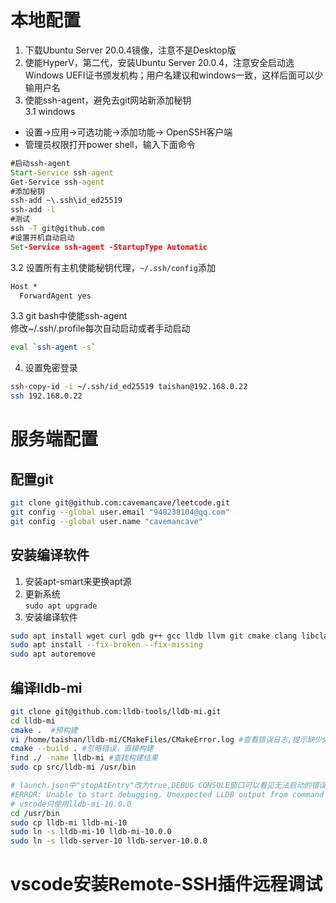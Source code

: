 # 本地配置
1. 下载Ubuntu Server 20.0.4镜像，注意不是Desktop版
2. 使能HyperV，第二代，安装Ubuntu Server 20.0.4，注意安全启动选Windows UEFI证书颁发机构；用户名建议和windows一致，这样后面可以少输用户名
3. 使能ssh-agent，避免去git网站新添加秘钥  
3.1 windows
 - 设置->应用->可选功能->添加功能-> OpenSSH客户端
 - 管理员权限打开power shell，输入下面命令
```cmd
#启动ssh-agent
Start-Service ssh-agent
Get-Service ssh-agent
#添加秘钥
ssh-add ~\.ssh\id_ed25519
ssh-add -l
#测试
ssh -T git@github.com
#设置开机自动启动
Set-Service ssh-agent -StartupType Automatic 
```
3.2 设置所有主机使能秘钥代理，`~/.ssh/config`添加
```txt
Host *
  ForwardAgent yes
```
3.3 git bash中使能ssh-agent  
修改~/.ssh/.profile每次自动启动或者手动启动
```bash
eval `ssh-agent -s`
```
4. 设置免密登录
```bash
ssh-copy-id -i ~/.ssh/id_ed25519 taishan@192.168.0.22
ssh 192.168.0.22
```

# 服务端配置
## 配置git
```bash
git clone git@github.com:cavemancave/leetcode.git
git config --global user.email "948238104@qq.com"
git config --global user.name "cavemancave"
```
## 安装编译软件
1. 安装apt-smart来更换apt源
2. 更新系统  
`sudo apt upgrade`
3. 安装编译软件
```bash
sudo apt install wget curl gdb g++ gcc lldb llvm git cmake clang libclang-dev liblldb-dev build-essential vsftpd -y
sudo apt install --fix-broken --fix-missing
sudo apt autoremove
```
## 编译lldb-mi
```bash
git clone git@github.com:lldb-tools/lldb-mi.git
cd lldb-mi
cmake .  #预构建
vi /home/taishan/lldb-mi/CMakeFiles/CMakeError.log #查看错误日志,提示缺少signpost.h
cmake --build . #忽略错误，直接构建
find ./ -name lldb-mi #查找构建结果
sudo cp src/lldb-mi /usr/bin

# launch.json中"stopAtEntry"改为true,DEBUG CONSOLE窗口可以看见无法启动的错误，发现vscode只使用lldb-mi-10.0.0和lldb-server-10.0.0，所以创建软连接
#ERROR: Unable to start debugging. Unexpected LLDB output from command "-exec-run". process launch failed: unable to locate lldb-server-10.0.0
# vscode只使用lldb-mi-10.0.0
cd /usr/bin
sudo cp lldb-mi lldb-mi-10
sudo ln -s lldb-mi-10 lldb-mi-10.0.0
sudo ln -s lldb-server-10 lldb-server-10.0.0
```

# vscode安装Remote-SSH插件远程调试


